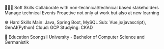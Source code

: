 🧑🏻‍💻 Soft Skills
Collaborate with non-technical/technical based stakeholders
Manage technical Events 
Proactive not only at work but also at new learning 

⚙️ Hard Skills
Main: Java, Spring Boot, MySQL
Sub: Vue.js(javascript), GenAI(Python)
Cloud: GCP 
Studying: CKAD

🏫 Education
Soongsil University - Bachelor of Computer Science and Germanistik

